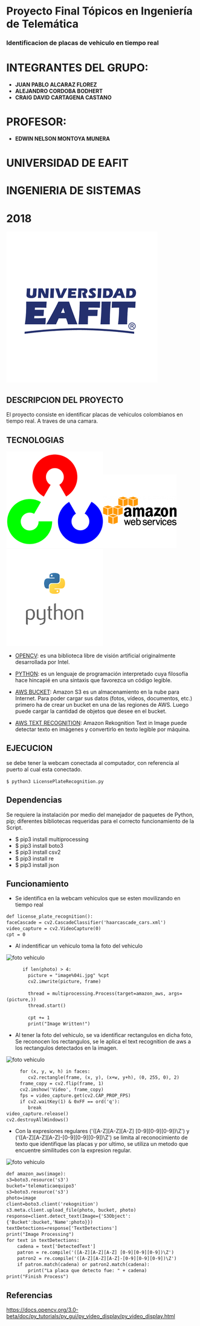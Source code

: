 # Proyecto Final Tópicos en Ingeniería de Telemática 
   ### Identificacion de placas de vehiculo en tiempo real
  
  # INTEGRANTES DEL GRUPO:
- **JUAN PABLO ALCARAZ FLOREZ**
- **ALEJANDRO CORDOBA BODHERT**
- **CRAIG DAVID CARTAGENA CASTANO**

# PROFESOR:
- **EDWIN NELSON MONTOYA MUNERA**



# UNIVERSIDAD DE EAFIT

# INGENIERIA DE SISTEMAS

# 2018

![Eafit Logo](eafit.png)



  ## DESCRIPCION DEL PROYECTO
  
  El proyecto consiste en identificar placas de vehiculos colombianos en tiempo real. A traves de una camara.

  ## TECNOLOGIAS
  
  ![opencv](opencvicono.png)![aws](aws.png)![python](pythonicono.png)

   - [OPENCV](https://opencv.org/): es una biblioteca libre de visión artificial originalmente desarrollada por Intel. 
   
   - [PYTHON](https://www.python.org/): es un lenguaje de programación interpretado cuya filosofía hace hincapié en una sintaxis que favorezca un código legible.
   
   - [AWS BUCKET](https://docs.aws.amazon.com/es_es/AmazonS3/latest/dev/UsingBucket.html): Amazon S3 es un almacenamiento en la nube para Internet. Para poder cargar sus datos (fotos, vídeos, documentos, etc.) primero ha de crear un bucket en una de las regiones de AWS. Luego puede cargar la cantidad de objetos que desee en el bucket.   
   
   - [AWS TEXT RECOGNITION](https://docs.aws.amazon.com/rekognition/latest/dg/text-detection.html): Amazon Rekognition Text in Image puede detectar texto en imágenes y convertirlo en texto legible por máquina. 
   
   ## EJECUCION
   
   se debe tener la webcam conectada al computador, con referencia al puerto al cual esta conectado.
   

  ``` $ python3 LicensePlateRecognition.py  ```


   ## Dependencias

   Se requiere la instalación por medio del manejador de paquetes de Python, pip; diferentes bibliotecas requeridas para el correcto funcionamiento de la Script.
   
   - $ pip3 install multiprocessing
   - $ pip3 install boto3
   - $ pip3 install csv2
   - $ pip3 install re
   - $ pip3 install json

   ## Funcionamiento
   
   - Se identifica en la webcam vehiculos que se esten movilizando en tiempo real
   
    def license_plate_recognition():
    faceCascade = cv2.CascadeClassifier('haarcascade_cars.xml')
    video_capture = cv2.VideoCapture(0)
    cpt = 0
    
   - Al indentificar un vehiculo toma la foto del vehiculo
   
   ![foto vehiculo](prueba2.jpeg)
   
          if len(photo) > 4:
            picture = "image%04i.jpg" %cpt
            cv2.imwrite(picture, frame)
            
            thread = multiprocessing.Process(target=amazon_aws, args=(picture,))
            thread.start()
            
            cpt += 1
            print("Image Written!")
            
         
            
            
   - Al tener la foto del vehiculo, se va identificar rectangulos en dicha foto, Se reconocen los rectangulos, se le aplica el text recognition de aws a los rectangulos detectados en la imagen.
   
   ![foto vehiculo](prueba1.jpeg)
   
         for (x, y, w, h) in faces:
            cv2.rectangle(frame, (x, y), (x+w, y+h), (0, 255, 0), 2)
         frame_copy = cv2.flip(frame, 1)
         cv2.imshow('Video', frame_copy)
         fps = video_capture.get(cv2.CAP_PROP_FPS)
         if cv2.waitKey(1) & 0xFF == ord('q'):
            break
    video_capture.release()
    cv2.destroyAllWindows() 
    
    
 
   - Con la expresiones regulares ('([A-Z][A-Z][A-Z] [0-9][0-9][0-9])\Z') y ('([A-Z][A-Z][A-Z]-[0-9][0-9][0-9])\Z') se limita al reconocimiento de texto que identifique las placas y por ultimo, se utiliza un metodo que encuentre similitudes con la expresion regular.
   
   ![foto vehiculo](prueba3.jpeg)
   
    def amazon_aws(image):
    s3=boto3.resource('s3')
    bucket='telematicaequipo3'
    s3=boto3.resource('s3')
    photo=image
    client=boto3.client('rekognition')
    s3.meta.client.upload_file(photo, bucket, photo)
    response=client.detect_text(Image={'S3Object':{'Bucket':bucket,'Name':photo}})
    textDetections=response['TextDetections']
    print("Image Processing")
    for text in textDetections:
        cadena = text['DetectedText']
        patron = re.compile('([A-Z][A-Z][A-Z] [0-9][0-9][0-9])\Z')
        patron2 = re.compile('([A-Z][A-Z][A-Z]-[0-9][0-9][0-9])\Z')
        if patron.match(cadena) or patron2.match(cadena):
            print("La placa que detecto fue: " + cadena)
    print("Finish Process") 
    
    
  
   
## Referencias

https://docs.opencv.org/3.0-beta/doc/py_tutorials/py_gui/py_video_display/py_video_display.html

